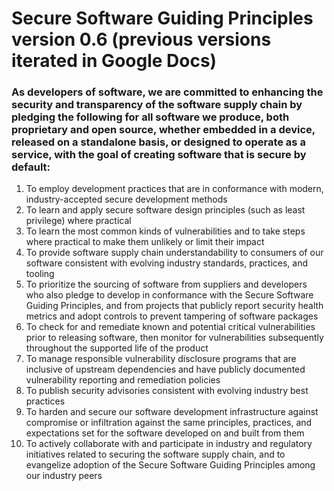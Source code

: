 # Secure Software Guiding Principles version 0.6 (previous versions iterated in Google Docs)

### As developers of software, we are committed to enhancing the security and transparency of the software supply chain by pledging the following for all software we produce, both proprietary and open source, whether embedded in a device, released on a standalone basis, or designed to operate as a service, with the goal of creating software that is secure by default:

1. To employ development practices that are in conformance with modern, industry-accepted secure development methods
2. To learn and apply secure software design principles (such as least privilege) where practical
3. To learn the most common kinds of vulnerabilities and to take steps where practical to make them unlikely or limit their impact
4. To provide software supply chain understandability to consumers of our software consistent with evolving industry standards, practices, and tooling
5. To prioritize the sourcing of software from suppliers and developers who also pledge to develop in conformance with the Secure Software Guiding Principles, and from projects that publicly report security health metrics and adopt controls to prevent tampering of software packages
6. To check for and remediate known and potential critical vulnerabilities prior to releasing software, then monitor for vulnerabilities subsequently throughout the supported life of the product
7. To manage responsible vulnerability disclosure programs that are inclusive of upstream dependencies and have publicly documented vulnerability reporting and remediation policies
8. To publish security advisories consistent with evolving industry best practices
9. To harden and secure our software development infrastructure against compromise or infiltration against the same principles, practices, and expectations set for the software developed on and built from them
10. To actively collaborate with and participate in industry and regulatory initiatives related to securing the software supply chain, and to evangelize adoption of the Secure Software Guiding Principles among our industry peers
